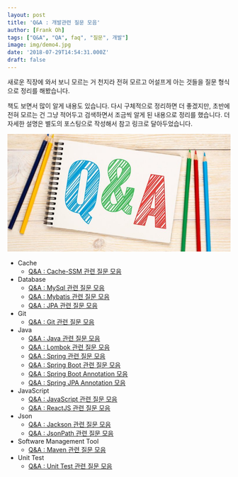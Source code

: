 ```yaml
---
layout: post
title: 'Q&A : 개발관련 질문 모음'
author: [Frank Oh]
tags: ["Q&A", "QA", faq", "질문", 개발"]
image: img/demo4.jpg
date: '2018-07-29T14:54:31.000Z'
draft: false
---
```


새로운 직장에 와서 보니 모르는 거 천지라 전혀 모르고 어설프게 아는 것들을 질문 형식으로 정리를 해봤습니다.

책도 보면서 많이 알게 내용도 있습니다. 다시 구체적으로 정리하면 더 좋겠지만, 초반에 전혀 모르는 건 그냥 적어두고 검색하면서 조금씩 알게 된 내용으로 정리를 했습니다. 더 자세한 설명은 별도의 포스팅으로 작성해서 참고 링크로 달아두었습니다.

![](images/QA-개발관련-질문-모음/q&a3.jpeg)

* Cache
	* [Q&A : Cache-SSM 관련 질문 모음](https://blog.advenoh.pe.kr/java/QA-Cache-SSM-%EA%B4%80%EB%A0%A8-%EC%A7%88%EB%AC%B8-%EB%AA%A8%EC%9D%8C/)
* Database
	* [Q&A : MySql 관련 질문 모음](https://blog.advenoh.pe.kr/database/QA-MySql-%EA%B4%80%EB%A0%A8-%EC%A7%88%EB%AC%B8-%EB%AA%A8%EC%9D%8C/)
	* [Q&A : Mybatis 관련 질문 모음](https://blog.advenoh.pe.kr/database/QA-Mybatis-%EA%B4%80%EB%A0%A8-%EC%A7%88%EB%AC%B8-%EB%AA%A8%EC%9D%8C/)
	* [Q&A : JPA 관련 질문 모음](https://blog.advenoh.pe.kr/database/QA-JPA-%EA%B4%80%EB%A0%A8-%EC%A7%88%EB%AC%B8-%EB%AA%A8%EC%9D%8C/)
* Git
	* [Q&A : Git 관련 질문 모음](https://blog.advenoh.pe.kr/git/QA-Git-%EA%B4%80%EB%A0%A8-%EC%A7%88%EB%AC%B8-%EB%AA%A8%EC%9D%8C/)
* Java
	* [Q&A : Java 관련 질문 모음](https://blog.advenoh.pe.kr/java/QA-Java-%EA%B4%80%EB%A0%A8-%EC%A7%88%EB%AC%B8-%EB%AA%A8%EC%9D%8C/)
	* [Q&A : Lombok 관련 질문 모음](https://blog.advenoh.pe.kr/java/qa-lombok-%EA%B4%80%EB%A0%A8-%EC%A7%88%EB%AC%B8-%EB%AA%A8%EC%9D%8C/)
	* [Q&A : Spring 관련 질문 모음]()
	* [Q&A : Spring Boot 관련 질문 모음]()
	* [Q&A : Spring Boot Annotation 모음](https://blog.advenoh.pe.kr/spring/QA-Spring-Boot-Annotation-%EB%AA%A8%EC%9D%8C/)
	* [Q&A : Spring JPA Annotation 모음](https://blog.advenoh.pe.kr/spring/QA-Spring-JPA-Annotation-%EB%AA%A8%EC%9D%8C/)
* JavaScript
	* [Q&A : JavaScript 관련 질문 모음](https://blog.advenoh.pe.kr/javascript/QA-JavaScript-%EA%B4%80%EB%A0%A8-%EC%A7%88%EB%AC%B8-%EB%AA%A8%EC%9D%8C/)
	* [Q&A : ReactJS 관련 질문 모음]()
* Json
	* [Q&A : Jackson 관련 질문 모음](https://blog.advenoh.pe.kr/java/QA-Jackson-%EA%B4%80%EB%A0%A8-%EC%A7%88%EB%AC%B8-%EB%AA%A8%EC%9D%8C/)
	* [Q&A : JsonPath 관련 질문 모음](https://blog.advenoh.pe.kr/java/QA-JsonPath-%EA%B4%80%EB%A0%A8-%EC%A7%88%EB%AC%B8-%EB%AA%A8%EC%9D%8C/)
* Software Management Tool
	* [Q&A : Maven 관련 질문 모음](https://blog.advenoh.pe.kr/java/QA-Maven-%EA%B4%80%EB%A0%A8-%EC%A7%88%EB%AC%B8-%EB%AA%A8%EC%9D%8C/)
* Unit Test
	* [Q&A : Unit Test 관련 질문 모음]()
